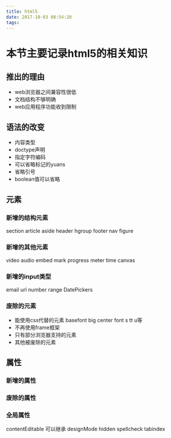 ```yaml
---
title: html5
date: 2017-10-03 08:54:20
tags:
---
```

# 本节主要记录html5的相关知识

## 推出的理由
- web浏览器之间兼容性很低
- 文档结构不够明确
- web应用程序功能收到限制


## 语法的改变
- 内容类型
- doctype声明
- 指定字符编码
- 可以省略标记的yuans
- 省略引号
- boolean值可以省略

## 元素
### 新增的结构元素
section article aside header hgroup footer nav figure

### 新增的其他元素
video audio embed mark progress meter time canvas

### 新增的input类型
email url number range DatePickers

### 废除的元素
- 能使用css代替的元素 basefont big center font s tt u等
- 不再使用frame框架
- 只有部分浏览器支持的元素
- 其他被废除的元素


## 属性
### 新增的属性

### 废除的属性

### 全局属性
contentEditable 可以继承
designMode
hidden
spellcheck
tabindex











